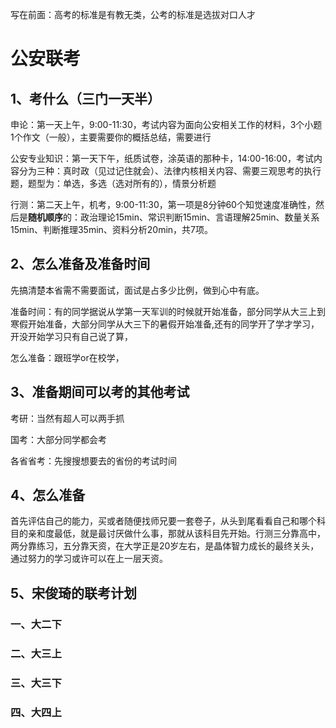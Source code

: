 写在前面：高考的标准是有教无类，公考的标准是选拔对口人才

# 公安联考

## 1、考什么（三门一天半）

申论：第一天上午，9:00-11:30，考试内容为面向公安相关工作的材料，3个小题1个作文（一般），主要需要你的概括总结，需要进行

公安专业知识：第一天下午，纸质试卷，涂英语的那种卡，14:00-16:00，考试内容分为三种：真时政（见过记住就会）、法律内核相关内容、需要三观思考的执行题，题型为：单选，多选（选对所有的），情景分析题

行测：第二天上午，机考，9:00-11:30，第一项是8分钟60个知觉速度准确性，然后是**随机顺序**的：政治理论15min、常识判断15min、言语理解25min、数量关系15min、判断推理35min、资料分析20min，共7项。

## 2、怎么准备及准备时间

先搞清楚本省需不需要面试，面试是占多少比例，做到心中有底。

准备时间：有的同学据说从学第一天军训的时候就开始准备，部分同学从大三上到寒假开始准备，大部分同学从大三下的暑假开始准备,还有的同学开了学才学习，开没开始学习只有自己说了算，

怎么准备：跟班学or在校学，

## 3、准备期间可以考的其他考试

考研：当然有超人可以两手抓

国考：大部分同学都会考

各省省考：先搜搜想要去的省份的考试时间

## 4、怎么准备

首先评估自己的能力，买或者随便找师兄要一套卷子，从头到尾看看自己和哪个科目的亲和度最低，就是最讨厌做什么事，那就从该科目先开始。行测三分靠高中，两分靠练习，五分靠天资，在大学正是20岁左右，是晶体智力成长的最终关头，通过努力的学习或许可以在上一层天资。

## 5、宋俊琦的联考计划

### 一、大二下



### 二、大三上



### 三、大三下



### 四、大四上
